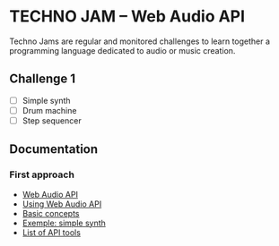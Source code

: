 # TECHNO JAM – Web Audio API
Techno Jams are regular and monitored challenges to learn together a programming language dedicated to audio or music creation.

## Challenge 1
- [ ] Simple synth
- [ ] Drum machine
- [ ] Step sequencer

## Documentation
### First approach
- [Web Audio API](http://devdocs.io/dom/web_audio_api)
- [Using Web Audio API](http://devdocs.io/dom/web_audio_api/using_web_audio_api)
- [Basic concepts](http://devdocs.io/dom/web_audio_api/basic_concepts_behind_web_audio_api)
- [Exemple: simple synth](http://devdocs.io/dom/web_audio_api/simple_synth)
- [List of API tools](http://devdocs.io/dom-audio/)
